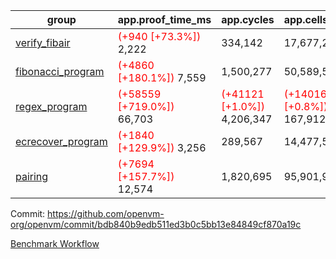 | group | app.proof_time_ms | app.cycles | app.cells_used | leaf.proof_time_ms | leaf.cycles | leaf.cells_used |
| -- | -- | -- | -- | -- | -- | -- |
| [verify_fibair](https://github.com/openvm-org/openvm/blob/benchmark-results/benchmarks-dispatch/refs/heads/fix/flamegraphs-with-segmentation/verify_fibair-bdb840b9edb511ed3b0c5bb13e84849cf870a19c.md) |<span style='color: red'>(+940 [+73.3%])</span> 2,222 |  334,142 |  17,677,298 |- | - | - |
| [fibonacci_program](https://github.com/openvm-org/openvm/blob/benchmark-results/benchmarks-dispatch/refs/heads/fix/flamegraphs-with-segmentation/fibonacci-bdb840b9edb511ed3b0c5bb13e84849cf870a19c.md) |<span style='color: red'>(+4860 [+180.1%])</span> 7,559 |  1,500,277 |  50,589,567 |- | - | - |
| [regex_program](https://github.com/openvm-org/openvm/blob/benchmark-results/benchmarks-dispatch/refs/heads/fix/flamegraphs-with-segmentation/regex-bdb840b9edb511ed3b0c5bb13e84849cf870a19c.md) |<span style='color: red'>(+58559 [+719.0%])</span> 66,703 | <span style='color: red'>(+41121 [+1.0%])</span> 4,206,347 | <span style='color: red'>(+1401618 [+0.8%])</span> 167,912,770 |- | - | - |
| [ecrecover_program](https://github.com/openvm-org/openvm/blob/benchmark-results/benchmarks-dispatch/refs/heads/fix/flamegraphs-with-segmentation/ecrecover-bdb840b9edb511ed3b0c5bb13e84849cf870a19c.md) |<span style='color: red'>(+1840 [+129.9%])</span> 3,256 |  289,567 |  14,477,516 |- | - | - |
| [pairing](https://github.com/openvm-org/openvm/blob/benchmark-results/benchmarks-dispatch/refs/heads/fix/flamegraphs-with-segmentation/pairing-bdb840b9edb511ed3b0c5bb13e84849cf870a19c.md) |<span style='color: red'>(+7694 [+157.7%])</span> 12,574 |  1,820,695 |  95,901,985 |- | - | - |


Commit: https://github.com/openvm-org/openvm/commit/bdb840b9edb511ed3b0c5bb13e84849cf870a19c

[Benchmark Workflow](https://github.com/openvm-org/openvm/actions/runs/14366459339)
